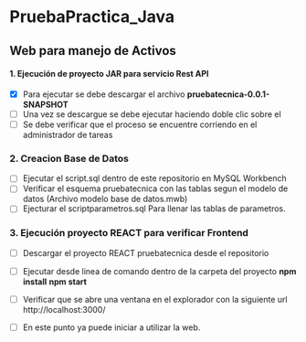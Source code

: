 # PruebaPractica_Java

## Web para manejo de Activos

#### 1. Ejecución de proyecto JAR para servicio Rest API

- [x] Para ejecutar se debe descargar el archivo **pruebatecnica-0.0.1-SNAPSHOT**
- [ ] Una vez se descargue se debe ejecutar haciendo doble clic sobre el
- [ ] Se debe verificar que el proceso se encuentre corriendo en el administrador de tareas

### 2. Creacion Base de Datos

- [ ] Ejecutar el script.sql dentro de este repositorio en MySQL Workbench 
- [ ] Verificar el esquema pruebatecnica con las tablas segun el modelo de datos (Archivo modelo base de datos.mwb)
- [ ] Ejecturar el scriptparametros.sql Para llenar las tablas de parametros.

### 3. Ejecución proyecto REACT para verificar Frontend

- [ ] Descargar el proyecto REACT pruebatecnica desde el repositorio
- [ ] Ejecutar desde linea de comando dentro de la carpeta del proyecto
      **npm install**
      **npm start**
- [ ] Verificar que se abre una ventana en el explorador con la siguiente url http://localhost:3000/ 
- [ ] En este punto ya puede iniciar a utilizar la web.




  
